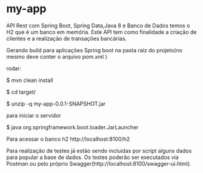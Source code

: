 # my-app

API Rest com Spring Boot, Spring Data,Java 8 e Banco de Dados temos
o H2 que é um banco em memória.
Este API tem como finalidade a criação de clientes e a realização
de transações bancárias.

Gerando build para aplicações Spring boot
na pasta raiz do projeto(no mesmo deve conter o arquivo pom.xml )

rodar:

$ mvn clean install

$ cd target/

$ unzip -q my-app-0.0.1-SNAPSHOT.jar

para iniciar o servidor

$ java org.springframework.boot.loader.JarLauncher

Para acessar o banco h2
http://localhost:8100/h2

Para realização de testes já estão sendo incluídas por script alguns dados
para popular a base de dados.
Os testes poderão ser executados via Postman ou pelo próprio Swagger(http://localhost:8100/swagger-ui.html).


